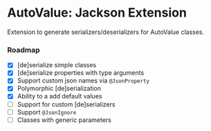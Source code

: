 # AutoValue: Jackson Extension

Extension to generate serializers/deserializers for AutoValue classes.

### Roadmap

* [x] \[de\]serialize simple classes
* [x] \[de\]serialize properties with type arguments
* [x] Support custom json names via `@JsonProperty`
* [x] Polymorphic \[de\]serialization
* [x] Ability to a add default values
* [ ] Support for custom \[de\]serializers 
* [ ] Support `@JsonIgnore`
* [ ] Classes with generic parameters